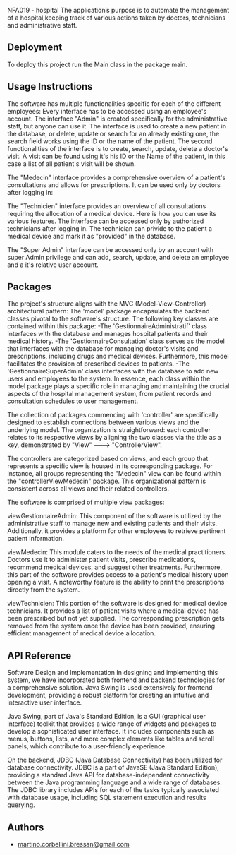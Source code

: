 
NFA019 - hospital
The application’s purpose is to automate the management of a hospital,keeping track of
various actions taken by doctors, technicians and administrative staff.

## Deployment

To deploy this project run the Main class in the package main.

## Usage Instructions
The software has multiple functionalities specific for each of the different employees:
Every interface has to be accessed using an employee's account.
The interface "Admin" is created specifically for the administrative staff, but anyone can use it. The interface is used to create a new patient in the database, or delete, update or search for an already existing one, the search field works using the ID or the name of the patient. The second functionalities of the interface is to create, search, update, delete a doctor's visit. A visit can be found using it's his ID or the Name of the patient, in this case a list of all patient's visit will be shown.

The "Medecin" interface provides a comprehensive overview of a patient's consultations and allows for prescriptions. It can be used only by doctors after logging in:

The "Technicien" interface provides an overview of all consultations requiring the allocation of a medical device. Here is how you can use its various features. The interface can be accessed only by authorized technicians after logging in. The technician can privide to the patient a medical device and mark it as "provided" in the database.

The "Super Admin" interface can be accessed only by an account with super Admin privilege and can add, search, update, and delete an employee and a it's relative user account.

## Packages

The project's structure aligns with the MVC (Model-View-Controller) architectural pattern:
The 'model' package encapsulates the backend classes pivotal to the software's structure. The following key classes are contained within this package:
-The 'GestionnaireAdministratif' class interfaces with the database and manages hospital patients and their medical history.
-The 'GestionnaireConsultation' class serves as the model that interfaces with the database for managing doctor's visits and prescriptions, including drugs and medical devices. Furthermore, this model facilitates the provision of prescribed devices to patients.
-The 'GestionnaireSuperAdmin' class interfaces with the database to add new users and employees to the system.
In essence, each class within the model package plays a specific role in managing and maintaining the crucial aspects of the hospital management system, from patient records and consultation schedules to user management.

The collection of packages commencing with 'controller' are specifically designed to establish connections between various views and the underlying model.
The organization is straightforward: each controller relates to its respective views by aligning the two classes via the title as a key, demonstrated by "View" ---> "ControllerView".

The controllers are categorized based on views, and each group that represents a specific view is housed in its corresponding package. For instance, all groups representing the "Medecin" view can be found within the "controllerViewMedecin" package. This organizational pattern is consistent across all views and their related controllers.

The software is comprised of multiple view packages:

viewGestionnaireAdmin: This component of the software is utilized by the administrative staff to manage new and existing patients and their visits. Additionally, it provides a platform for other employees to retrieve pertinent patient information.

viewMedecin: This module caters to the needs of the medical practitioners. Doctors use it to administer patient visits, prescribe medications, recommend medical devices, and suggest other treatments. Furthermore, this part of the software provides access to a patient's medical history upon opening a visit. A noteworthy feature is the ability to print the prescriptions directly from the system.

viewTechnicien: This portion of the software is designed for medical device technicians. It provides a list of patient visits where a medical device has been prescribed but not yet supplied. The corresponding prescription gets removed from the system once the device has been provided, ensuring efficient management of medical device allocation.
## API Reference

Software Design and Implementation
In designing and implementing this system, we have incorporated both frontend and backend technologies for a comprehensive solution. Java Swing is used extensively for frontend development, providing a robust platform for creating an intuitive and interactive user interface.

Java Swing, part of Java's Standard Edition, is a GUI (graphical user interface) toolkit that provides a wide range of widgets and packages to develop a sophisticated user interface. It includes components such as menus, buttons, lists, and more complex elements like tables and scroll panels, which contribute to a user-friendly experience.

On the backend, JDBC (Java Database Connectivity) has been utilized for database connectivity. JDBC is a part of JavaSE (Java Standard Edition), providing a standard Java API for database-independent connectivity between the Java programming language and a wide range of databases. The JDBC library includes APIs for each of the tasks typically associated with database usage, including SQL statement execution and results querying.
## Authors

- [martino.corbellini.bressan@gmail.com](https://gitlab.com/martino.corbellini)

